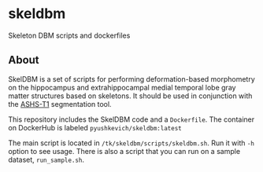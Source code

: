 # skeldbm
Skeleton DBM scripts and dockerfiles

## About
SkelDBM is a set of scripts for performing deformation-based morphometry on the hippocampus and extrahippocampal medial temporal lobe gray matter structures based on skeletons. It should be used in conjunction with the [ASHS-T1](https://sites.google.com/view/ashs-dox/quick-start#h.p_DFL0QLEDu_F8) segmentation tool.

This repository includes the SkelDBM code and a `Dockerfile`. The container on DockerHub is labeled `pyushkevich/skeldbm:latest`

The main script is located in `/tk/skeldbm/scripts/skeldbm.sh`. Run it with `-h` option to see usage. There is also a script that you can run on a sample dataset, `run_sample.sh`.
